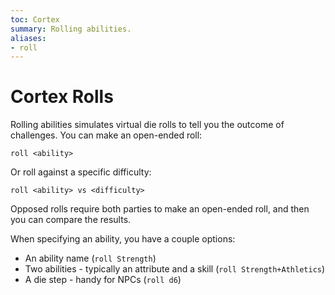 ```yaml
---
toc: Cortex
summary: Rolling abilities.
aliases:
- roll
---
```


# Cortex Rolls

Rolling abilities simulates virtual die rolls to tell you the outcome of challenges.  You can make an open-ended roll:

`roll <ability>`

Or roll against a specific difficulty:

`roll <ability> vs <difficulty>`

Opposed rolls require both parties to make an open-ended roll, and then you can compare the results.

When specifying an ability, you have a couple options:

* An ability name (`roll Strength`)
* Two abilities - typically an attribute and a skill (`roll Strength+Athletics`)
* A die step - handy for NPCs (`roll d6`)